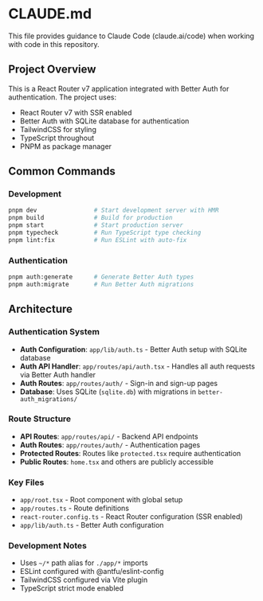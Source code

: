 # CLAUDE.md

This file provides guidance to Claude Code (claude.ai/code) when working with code in this repository.

## Project Overview

This is a React Router v7 application integrated with Better Auth for authentication. The project uses:
- React Router v7 with SSR enabled
- Better Auth with SQLite database for authentication
- TailwindCSS for styling
- TypeScript throughout
- PNPM as package manager

## Common Commands

### Development
```bash
pnpm dev                # Start development server with HMR
pnpm build              # Build for production
pnpm start              # Start production server
pnpm typecheck          # Run TypeScript type checking
pnpm lint:fix           # Run ESLint with auto-fix
```

### Authentication
```bash
pnpm auth:generate      # Generate Better Auth types
pnpm auth:migrate       # Run Better Auth migrations
```

## Architecture

### Authentication System
- **Auth Configuration**: `app/lib/auth.ts` - Better Auth setup with SQLite database
- **Auth API Handler**: `app/routes/api/auth.tsx` - Handles all auth requests via Better Auth handler
- **Auth Routes**: `app/routes/auth/` - Sign-in and sign-up pages
- **Database**: Uses SQLite (`sqlite.db`) with migrations in `better-auth_migrations/`

### Route Structure
- **API Routes**: `app/routes/api/` - Backend API endpoints
- **Auth Routes**: `app/routes/auth/` - Authentication pages
- **Protected Routes**: Routes like `protected.tsx` require authentication
- **Public Routes**: `home.tsx` and others are publicly accessible

### Key Files
- `app/root.tsx` - Root component with global setup
- `app/routes.ts` - Route definitions
- `react-router.config.ts` - React Router configuration (SSR enabled)
- `app/lib/auth.ts` - Better Auth configuration

### Development Notes
- Uses `~/*` path alias for `./app/*` imports
- ESLint configured with @antfu/eslint-config
- TailwindCSS configured via Vite plugin
- TypeScript strict mode enabled